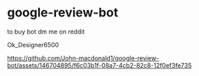 # google-review-bot
to buy bot dm me on reddit 

Ok_Designer6500

https://github.com/John-macdonald1/google-review-bot/assets/146704895/f6c03b1f-08a7-4cb2-82c8-12f0ef3fe735

